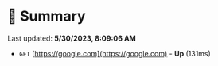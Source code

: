 # 📖 Summary
Last updated: **5/30/2023, 8:09:06 AM**

- `GET` [https://google.com](https://google.com) - **Up** (131ms)
